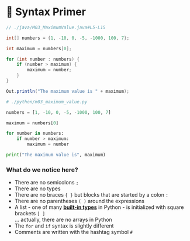 <!-- .slide: id="-syntax-primer" -->

# 🐍 Syntax Primer

<!-- .element: class="headline" -->

<div class="sidebyside">

```java
// ./java/M03_MaximumValue.java#L5-L15

int[] numbers = {1, -10, 0, -5, -1000, 100, 7};

int maximum = numbers[0];

for (int number : numbers) {
    if (number > maximum) {
        maximum = number;
    }
}

Out.println("The maximum value is " + maximum);
```

```py
# ./python/m03_maximum_value.py

numbers = [1, -10, 0, -5, -1000, 100, 7]

maximum = numbers[0]

for number in numbers:
    if number > maximum:
        maximum = number

print("The maximum value is", maximum)

```

</div>

<div class="fragment">

### What do we notice here?

- There are no semicolons `;`
- There are no types
- There are no braces `{ }` but blocks that are started by a colon `:`
- There are no parentheses `( )` around the expressions
- A list - one of many [**built-in types**](https://docs.python.org/3/library/stdtypes.html) in Python - is initialized with square brackets `[ ]`  
  ... actually, there are no arrays in Python
- The `for` and `if` syntax is slightly different
- Comments are written with the hashtag symbol `#`

</div>
